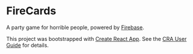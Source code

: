 FireCards
=========

A party game for horrible people,
powered by [Firebase](https://firebase.google.com).

This project was bootstrapped with [Create React App](https://github.com/facebookincubator/create-react-app).
See the [CRA User Guide](https://github.com/facebookincubator/create-react-app/blob/master/packages/react-scripts/template/README.md) for details.